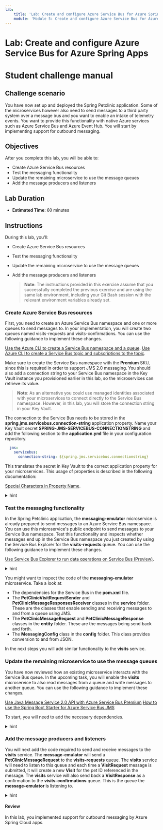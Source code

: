```yaml
---
lab:
    title: 'Lab: Create and configure Azure Service Bus for Azure Spring Apps'
    module: 'Module 5: Create and configure Azure Service Bus for Azure Spring Apps'
---
```


# Lab: Create and configure Azure Service Bus for Azure Spring Apps
# Student challenge manual

## Challenge scenario

You have now set up and deployed the Spring Petclinic application. Some of the microservices however also need to send messages to a third party system over a message bus and you want to enable an intake of telemetry events. You want to provide this functionality with native Azure services such as Azure Service Bus and Azure Event Hub. You will start by implementing support for outbound messaging.

## Objectives

After you complete this lab, you will be able to:

- Create Azure Service Bus resources
- Test the messaging functionality
- Update the remaining microservice to use the message queues
- Add the message producers and listeners

## Lab Duration

- **Estimated Time**: 60 minutes

## Instructions

During this lab, you'll:

- Create Azure Service Bus resources
- Test the messaging functionality
- Update the remaining microservice to use the message queues
- Add the message producers and listeners

   > **Note**: The instructions provided in this exercise assume that you successfully completed the previous exercise and are using the same lab environment, including your Git Bash session with the relevant environment variables already set.

### Create Azure Service Bus resources

First, you need to create an Azure Service Bus namespace and one or more queues to send messages to. In your implementation, you will create two queues named visits-requests and visits-confirmations. You can use the following guidance to implement these changes.

[Use the Azure CLI to create a Service Bus namespace and a queue](https://docs.microsoft.com/en-us/azure/service-bus-messaging/service-bus-quickstart-cli).
[Use Azure CLI to create a Service Bus topic and subscriptions to the topic](https://docs.microsoft.com/en-us/azure/service-bus-messaging/service-bus-tutorial-topics-subscriptions-cli).

Make sure to create the Service Bus namespace with the **Premium** SKU, since this is required in order to support JMS 2.0 messaging. You should also add a connection string to your Service Bus namespace in the Key Vault instance you provisioned earlier in this lab, so the microservices can retrieve its value.

   > **Note**: As an alternative you could use managed identities associated with your microservices to connect directly to the Service Bus namespace. However, in this lab, you will store the connection string in your Key Vault.

The connection to the Service Bus needs to be stored in the **spring.jms.servicebus.connection-string** application property. Name your Key Vault secret **SPRING-JMS-SERVICEBUS-CONNECTIONSTRING** and add the following section to the **application.yml** file in your configuration repository.

   ```yaml
     jms:
       servicebus:
         connection-string: ${spring.jms.servicebus.connectionstring}
   ```

This translates the secret in Key Vault to the correct application property for your microservices. This usage of properties is described in the following documentation:

[Special Characters in Property Name](https://microsoft.github.io/spring-cloud-azure/current/reference/html/index.html#special-characters-in-property-name).

<details>
<summary>hint</summary>
<br/>

1. On your lab computer, in Git Bash window, from the Git Bash prompt, run the following command to create a Service Bus namespace. Note that the name of the namespace needs to be globally unique, so adjust it accordingly in case the randomly generated name is already in use. You will need to create the namespace with the **Premium** sku. This is needed to use JMS 2.0 messaging later on in the lab.

   ```bash
   SERVICEBUS_NAMESPACE=springcloudns$RANDOM$RANDOM

   az servicebus namespace create \
       --resource-group $RESOURCE_GROUP \
       --name $SERVICEBUS_NAMESPACE \
       --location $LOCATION \
       --sku Premium
   ```

1. Next, create two queues in this namespace named visits-requests and visits-confirmations.

   ```bash
   az servicebus queue create \
       --resource-group $RESOURCE_GROUP \
       --namespace-name $SERVICEBUS_NAMESPACE \
       --name visits-requests

   az servicebus queue create \
       --resource-group $RESOURCE_GROUP \
       --namespace-name $SERVICEBUS_NAMESPACE \
       --name visits-confirmations
   ```

1. Retrieve the value of the connection string to the newly created Service Bus namespace:

   ```bash
   SERVICEBUS_CONNECTIONSTRING=$(az servicebus namespace authorization-rule keys list \
       --resource-group $RESOURCE_GROUP \
       --namespace-name $SERVICEBUS_NAMESPACE \
       --name RootManageSharedAccessKey \
       --query primaryConnectionString \
       --output tsv)
   ```

1. Create a new Key Vault secret for this connection string.

   ```bash
   az keyvault secret set \
       --name SPRING-JMS-SERVICEBUS-CONNECTIONSTRING \
       --value $SERVICEBUS_CONNECTIONSTRING \
       --vault-name $KEYVAULT_NAME
   ```

1. In your configuration repository's **application.yml** file add the below fragment directly under the `      on-profile: mysql` entry (in line 78).

   ```yaml
     jms:
       servicebus:
         connection-string: ${spring.jms.servicebus.connection-string}
         idle-timeout: 60000
         pricing-tier: premium
   ```

    Make sure your YAML is correctly aligned. The **jms** element should be at the same level as the **config** and **datasource** elements.

1. Commit and push your changes to the remote repository.

   ```bash
   git add .
   git commit -m 'added service bus'
   git push
   ```

</details>

### Test the messaging functionality

In the Spring Petclinic application, the **messaging-emulator** microservice is already prepared to send messages to an Azure Service Bus namespace. You can use this microservice's public endpoint to send messages to your Service Bus namespace. Test this functionality and inspects whether messages end up in the Service Bus namespace you just created by using the Service Bus Explorer for the **visits-requests** queue. You can use the following guidance to implement these changes.

[Use Service Bus Explorer to run data operations on Service Bus (Preview)](https://docs.microsoft.com/en-us/azure/service-bus-messaging/explorer).

<details>
<summary>hint</summary>
<br/>

1. From the Git Bash window, in the config repository you cloned locally, use your favorite text editor to open the **spring-petclinic-microservices/spring-petclinic-messaging-emulator/pom.xml** file. In the `<!-- Azure Service Bus starter -->` section, following the first dependency element, add the following dependency element.

   ```xml
       <dependency>
          <groupId>com.azure.spring</groupId>
          <artifactId>azure-spring-boot-starter-keyvault-secrets</artifactId>
          <version>3.14.0</version>
       </dependency>
   ```

   > **Note**: The updated content of the `<!-- Azure Service Bus starter -->` section should look like this:

   ```xml
       <!-- Azure Service Bus starter -->
       <dependency>
         <groupId>com.azure.spring</groupId>
         <artifactId>spring-cloud-azure-starter-servicebus-jms</artifactId>
         <version>4.0.0</version>
       </dependency>
       <dependency>
          <groupId>com.azure.spring</groupId>
          <artifactId>azure-spring-boot-starter-keyvault-secrets</artifactId>
          <version>3.14.0</version>
       </dependency>
   ```

1. Update the compiled version of the microservices available by running an additional build.

   ```bash
   mvn clean package -DskipTests
   ```

1. Create a new application in your Spring Cloud service for the **messaging-emulator** and assign a public endpoint to it.

   ```bash
   az spring-cloud app create --service $SPRING_CLOUD_SERVICE \
       --resource-group $RESOURCE_GROUP \
       --name messaging-emulator \
       --assign-endpoint true
   ```

   > **Note**: Wait for the provisioning to complete. This might take about 3 minutes.

1. Create a system-assigned identity to this new application and store the reference to the identity in an environment variable.

   ```bash
   az spring-cloud app identity assign \
       --service $SPRING_CLOUD_SERVICE \
       --resource-group $RESOURCE_GROUP \
       --name messaging-emulator \
       --system-assigned

   MESSAGING_EMULATOR_ID=$(az spring-cloud app identity show \
       --service $SPRING_CLOUD_SERVICE \
       --resource-group $RESOURCE_GROUP \
       --name messaging-emulator \
       --output tsv \
       --query principalId)
   ```

1. Grant to the newly assigned identity the get and list permissions on your Key Vault secrets.

   ```bash
   az keyvault set-policy \
       --name $KEYVAULT_NAME \
       --resource-group $RESOURCE_GROUP \
       --secret-permissions get list  \
       --object-id $MESSAGING_EMULATOR_ID
   ```

1. You can now deploy the messaging-emulator application.

   ```bash
   az spring-cloud app deploy --service $SPRING_CLOUD_SERVICE \
       --resource-group $RESOURCE_GROUP \
       --name messaging-emulator \
       --no-wait \
       --artifact-path spring-petclinic-messaging-emulator/target/spring-petclinic-messaging-emulator-2.6.1.jar \
       --env SPRING_PROFILES_ACTIVE=mysql
   ```

1. Switch to the web browser window displaying the Azure Portal, navigate to the resource group containing the resources you deployed in this lab, and, from there, navigate to the Azure Spring Cloud Service.

1. In the navigation menu, in the **Settings** section, select **Apps**, wait until the **Provisioning state** of the **messaging-emulator** app changes to **Succeeded**, and then select the **messaging-emulator** app entry.

   > **Note**: The provisioning might take about 3 minutes. Select **Refresh** in order to update the provisioning status.

1. Select the **URL** on the overview page, open another tab in the same browser window, and navigate to that **URL** to access the messaging-emulator microservice.

1. On the newly open browser page titled **Message**, enter **1** in the **Pet** text box and a random text in the **Message** text box, and then select **Submit**.

1. In the Azure Portal, navigate to the page of the Service Bus namespace you deployed in the previous task.

1. In the navigation menu, in the **Entities** section, select **Queues** and then select the **visits-requests** queue entry.

1. On the **Overview** page of the **visits-requests** queue, verify that the active message count is set to 1.

1. Select **Service Bus Explorer (Preview)** and select **Peek from start**. This operation allows you to peek at the top messages on the queue, without dequeuing them.

1. Select the message entry in the queue and review the **Message Body** section to confirm that its content matches the message you submitted.

</details>

You might want to inspect the code of the **messaging-emulator** microservice. Take a look at:

- The dependencies for the Service Bus in the **pom.xml** file.
- The **PetClinicVisitRequestSender** and **PetClinicMessageResponsesReceiver** classes in the **service** folder. These are the classes that enable sending and receiving messages to and from a queue using JMS.
- The **PetClinicMessageRequest** and **PetClinicMessageResponse** classes in the **entity** folder. These are the messages being send back and forth.
- The **MessagingConfig** class in the **config** folder. This class provides conversion to and from JSON.

In the next steps you will add similar functionality to the **visits** service.

### Update the remaining microservice to use the message queues

You have now reviewed how an existing microservice interacts with the Service Bus queue. In the upcoming task, you will enable the **visits** microservice to also read messages from a queue and write messages to another queue. You can use the following guidance to implement these changes.

[Use Java Message Service 2.0 API with Azure Service Bus Premium](https://docs.microsoft.com/en-us/azure/service-bus-messaging/how-to-use-java-message-service-20)
[How to use the Spring Boot Starter for Azure Service Bus JMS](https://docs.microsoft.com/en-us/azure/developer/java/spring-framework/configure-spring-boot-starter-java-app-with-azure-service-bus)

To start, you will need to add the necessary dependencies.

<details>
<summary>hint</summary>
<br/>
1. From the Git Bash window, in the config repository you cloned locally, use your favorite text editor to open the **spring-petclinic-microservice/spring-petclinic-visits-service/pom.xml** file of the **visits** microservice. In the `<!-- Spring Cloud -->` section, following the last dependency element, add the following dependency element.

   ```xml
           <dependency>
             <groupId>com.azure.spring</groupId>
             <artifactId>spring-cloud-azure-starter-servicebus-jms</artifactId>
             <version>4.0.0</version>
           </dependency>
   ```

</details>

### Add the message producers and listeners

You will next add the code required to send and receive messages to the **visits** service. The **message-emulator** will send a **PetClinicMessageRequest** to the **visits-requests** queue. The **visits** service will need to listen to this queue and each time a **VisitRequest** message is submitted, it will create a new **Visit** for the pet ID referenced in the message. The **visits** service will also send back a **VisitResponse** as a confirmation to the **visits-confirmations** queue. This is the queue the **message-emulator** is listening to.

<details>
<summary>hint</summary>
<br/>

1. In the **spring-petclinic-visits-service** directory, create a new **src/main/java/org/springframework/samples/petclinic/visits/entities** subdirectory and add there a **VisitRequest.java** class file containing the following code:

   ```java
   package org.springframework.samples.petclinic.visits.entities;

   import java.io.Serializable;
   import java.util.Date;

   public class VisitRequest implements Serializable {
       private static final long serialVersionUID = -249974321255677286L;

       private Integer requestId;
       private Integer petId;
       private String message;

       public VisitRequest() {
       }

       public Integer getRequestId() {
           return requestId;
       }

       public void setRequestId(Integer id) {
           this.requestId = id;
       }

       public Integer getPetId() {
           return petId;
       }

       public void setPetId(Integer petId) {
           this.petId = petId;
       }

       public String getMessage() {
           return message;
       }

       public void setMessage(String message) {
           this.message = message;
       }
   }
   ```

1. In the same **spring-petclinic-visits-service/src/main/java/org/springframework/samples/petclinic/visits/entities** directory, add a **VisitResponse.java** class containing the following code:

   ```java
   package org.springframework.samples.petclinic.visits.entities;

   public class VisitResponse {
       Integer requestId;
       Boolean confirmed;
       String reason;

       public VisitResponse() {
       }
    
       public VisitResponse(Integer requestId, Boolean confirmed, String reason) {
           this.requestId = requestId;
           this.confirmed = confirmed;
           this.reason = reason;
       }    

       public Boolean getConfirmed() {
           return confirmed;
       }

       public void setConfirmed(Boolean confirmed) {
           this.confirmed = confirmed;
       }

       public String getReason() {
           return reason;
       }

       public void setReason(String reason) {
           this.reason = reason;
       }

       public Integer getRequestId() {
           return requestId;
       }

       public void setRequestId(Integer requestId) {
           this.requestId = requestId;
       }
   }
   ```

1. In the **spring-petclinic-visits-service** directory, create a new **src/main/java/org/springframework/samples/petclinic/visits/config** subdirectory and add there a **MessagingConfig.java** class file containing the following code:

   ```java
   package org.springframework.samples.petclinic.visits.config;

   import java.util.HashMap;
   import java.util.Map;

   import org.springframework.beans.factory.annotation.Value;
   import org.springframework.context.annotation.Bean;
   import org.springframework.context.annotation.Configuration;
   import org.springframework.jms.support.converter.MappingJackson2MessageConverter;
   import org.springframework.jms.support.converter.MessageConverter;
   import org.springframework.samples.petclinic.visits.entities.VisitRequest;
   import org.springframework.samples.petclinic.visits.entities.VisitResponse;

   @Configuration
   public class MessagingConfig {

       @Bean("QueueConfig")
       public QueueConfig queueConfig() {
           return new QueueConfig();
       }

       @Bean
       public MessageConverter jackson2Converter() {
           MappingJackson2MessageConverter converter = new MappingJackson2MessageConverter();

           Map<String, Class<?>> typeMappings = new HashMap<String, Class<?>>();
           typeMappings.put("visitRequest", VisitRequest.class);
           typeMappings.put("visitResponse", VisitResponse.class);
           converter.setTypeIdMappings(typeMappings);
           converter.setTypeIdPropertyName("messageType");
           return converter;
       }
   }
   ```

1. In the **spring-petclinic-visits-service/src/main/java/org/springframework/samples/petclinic/visits/config** subdirectory, add another  **QueueConfig.java** class file containing the following code:

   ```java
   package org.springframework.samples.petclinic.visits.config;

   import org.springframework.beans.factory.annotation.Value;

   public class QueueConfig {
       @Value("${spring.jms.queue.visits-requests:visits-requests}")
       private String visitsRequestsQueue;

       public String getVisitsRequestsQueue() {
           return visitsRequestsQueue;
       }   
   }
   ```

1. In the **spring-petclinic-visits-service** directory, create a new **src/main/java/org/springframework/samples/petclinic/visits/service** subdirectory and add there a **VisitsReceiver.java** class file containing the following code:

   ```java
   package org.springframework.samples.petclinic.visits.service;

   import java.util.Date;

   import org.springframework.beans.factory.annotation.Value;
   import org.springframework.context.annotation.Bean;
   import org.springframework.jms.annotation.JmsListener;
   import org.springframework.jms.core.JmsTemplate;
   import org.springframework.samples.petclinic.visits.entities.VisitRequest;
   import org.springframework.samples.petclinic.visits.entities.VisitResponse;
   import org.springframework.samples.petclinic.visits.model.Visit;
   import org.springframework.samples.petclinic.visits.model.VisitRepository;
   import org.springframework.stereotype.Component;

   import lombok.RequiredArgsConstructor;
   import lombok.extern.slf4j.Slf4j;

   @Component
   @Slf4j
   @RequiredArgsConstructor
   public class VisitsReceiver {
       private final VisitRepository visitsRepository;
    
       private final JmsTemplate jmsTemplate;

       @JmsListener(destination = "visits-requests")
       void receiveVisitRequests(VisitRequest visitRequest) {
           log.info("Received message: {}", visitRequest.getMessage());
           try {
               Visit visit = new Visit(null, new Date(), visitRequest.getMessage(),
                     visitRequest.getPetId());
                  visitsRepository.save(visit);
                  jmsTemplate.convertAndSend("visits-confirmations", new VisitResponse(visitRequest.getRequestId(), true, "Your visit request has been accepted"));
           } catch (Exception ex) {
               log.error("Error saving visit: {}", ex.getMessage());
               jmsTemplate.convertAndSend("visits-confirmations", new VisitResponse(visitRequest.getRequestId(), false, ex.getMessage()));
           }
       }
   }
   ```

This **VisitsReceiver** service is listening to the **visits-requests** queue. Each time a message is present on the queue, it will dequeue this message and save a new **Visit** in the database. In the next step, you will verify it by having it sent a confirmation message to the **visits-confirmations** queue.  

1. Rebuild your application

   ```bash
   mvn clean package -DskipTests
   ```

1. Redeploy the visits microservice.

   ```bash
   az spring-cloud app deploy --service $SPRING_CLOUD_SERVICE \
                              --resource-group $RESOURCE_GROUP \
                              --name visits-service \
                              --no-wait \
                              --artifact-path spring-petclinic-visits-service/target/spring-petclinic-visits-service-2.6.1.jar \
                              --env SPRING_PROFILES_ACTIVE=mysql
   ```

1. To validate the resulting functionality, in the Azure Portal, navigate back to the page of the **visits-requests** queue of the Service Bus namespace you deployed earlier in this lab.

1. On the **Overview** page of the **visits-requests** queue, verify that there are no active messages.

1. In the web browser window, open another tab and navigate to the public endpoint of the api-gateway service.

1. On the **Welcome to Petclinic** page, select **Owners** and, in the drop-down menu, select **All**.

1. In the list of owners, select the first entry (**George Franklin**).

1. On the **Owner Information** page, in the **Pets and Visits** section, verify the presence of an entry representing the message you submitted earlier in this lab.

</details>

#### Review

In this lab, you implemented support for outbound messaging by Azure Spring Cloud apps.
